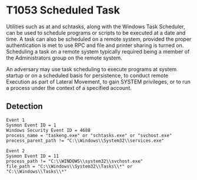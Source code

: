 # T1053 Scheduled Task

Utilities such as at and schtasks, along with the Windows Task Scheduler, can be used to schedule programs or scripts to be executed at a date and time. A task can also be scheduled on a remote system, provided the proper authentication is met to use RPC and file and printer sharing is turned on. Scheduling a task on a remote system typically required being a member of the Administrators group on the remote system.

An adversary may use task scheduling to execute programs at system startup or on a scheduled basis for persistence, to conduct remote Execution as part of Lateral Movement, to gain SYSTEM privileges, or to run a process under the context of a specified account.

## Detection
```
Event 1
Sysmon Event ID = 1
Windows Security Event ID = 4688
process_name = "taskeng.exe" or "schtasks.exe" or "svchost.exe"
process_parent_path != "C:\\Windows\\System32\\services.exe"

Event 2
Sysmon Event ID = 11
process_path != "C:\\WINDOWS\\system32\\svchost.exe" 
file_path = "C:\\Windows\\System32\\Tasks\\*" or "C:\\Windows\\Tasks\\*"
```

